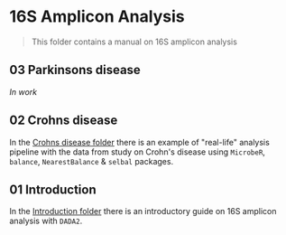 # 16S Amplicon Analysis
>This folder contains a manual on 16S amplicon analysis 

## 03 Parkinsons disease

_In work_

## 02 Crohns disease

In the [Crohns disease folder](05_02_Crohns_disease) there is an example of "real-life" analysis pipeline with the data from study on Crohn's disease using `MicrobeR`, `balance`, `NearestBalance` & `selbal` packages.

## 01 Introduction

In the [Introduction folder](05_01_Introduction) there is an introductory guide on 16S amplicon analysis with `DADA2`.
